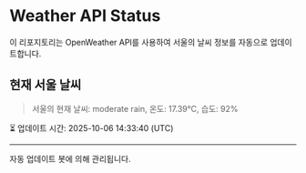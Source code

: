 
# Weather API Status

이 리포지토리는 OpenWeather API를 사용하여 서울의 날씨 정보를 자동으로 업데이트합니다.

## 현재 서울 날씨
> 서울의 현재 날씨: moderate rain, 온도: 17.39°C, 습도: 92%

⏳ 업데이트 시간: 2025-10-06 14:33:40 (UTC)

---
자동 업데이트 봇에 의해 관리됩니다.
